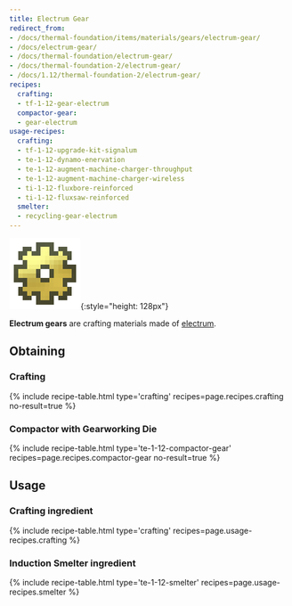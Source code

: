 ```yaml
---
title: Electrum Gear
redirect_from:
- /docs/thermal-foundation/items/materials/gears/electrum-gear/
- /docs/electrum-gear/
- /docs/thermal-foundation/electrum-gear/
- /docs/thermal-foundation-2/electrum-gear/
- /docs/1.12/thermal-foundation-2/electrum-gear/
recipes:
  crafting:
  - tf-1-12-gear-electrum
  compactor-gear:
  - gear-electrum
usage-recipes:
  crafting:
  - tf-1-12-upgrade-kit-signalum
  - te-1-12-dynamo-enervation
  - te-1-12-augment-machine-charger-throughput
  - te-1-12-augment-machine-charger-wireless
  - ti-1-12-fluxbore-reinforced
  - ti-1-12-fluxsaw-reinforced
  smelter:
  - recycling-gear-electrum
---
```


![Electrum gear](/assets/images/thermal-foundation-2/gear-electrum.png){:style="height: 128px"}


**Electrum gears** are crafting materials made of
[electrum](/docs/1.12/thermal-foundation/electrum-ingot/).


Obtaining
---------

### Crafting
{% include recipe-table.html type='crafting' recipes=page.recipes.crafting no-result=true %}

### Compactor with Gearworking Die
{% include recipe-table.html type='te-1-12-compactor-gear' recipes=page.recipes.compactor-gear no-result=true %}


Usage
-----

### Crafting ingredient
{% include recipe-table.html type='crafting' recipes=page.usage-recipes.crafting %}

### Induction Smelter ingredient
{% include recipe-table.html type='te-1-12-smelter' recipes=page.usage-recipes.smelter %}
